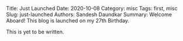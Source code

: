 Title: Just Launched
Date: 2020-10-08
Category: misc
Tags: first, misc
Slug: just-launched
Authors: Sandesh Daundkar
Summary: Welcome Aboard! This blog is launched on my 27th Birthday.


This is yet to be written.
